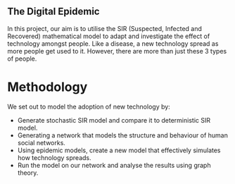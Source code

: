 ## The Digital Epidemic

In this project, our aim is to utilise the SIR (Suspected, Infected and Recovered) mathematical model to adapt and investigate the effect of technology amongst people. Like a disease, a new technology spread as more people get used to it. However, there are more than just these 3 types of people. 


# Methodology

We set out to model the adoption of new technology by:
- Generate stochastic SIR model and compare it to deterministic SIR model.
- Generating a network that models the structure and behaviour of human social networks.
- Using epidemic models, create a new model that effectively simulates how technology spreads.
- Run the model on our network and analyse the results using graph theory.



